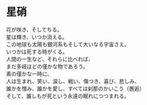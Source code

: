 # 星硝  
  
花が咲き、そしてちる。  
星は輝き、いつか消える。  
この地球も太陽も銀河系もそして大いなる宇宙さえ。  
いつかは死する時がくる。  
人間の一生など、それらに比べれば、  
まだ多岐ほどの僅かな物であろう。  
素の僅かな一時に、  
人は生まれ、笑い、涙し、戦い、傷つき、喜び、悲しみ、  
誰かを憎み、誰かを愛し、すべては刹那のかいこう（邂逅）  
そして、誰しもが死という永遠の眠れにつつまれる。  
  
